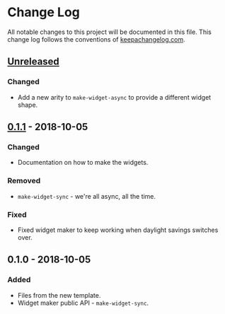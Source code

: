 # Change Log
All notable changes to this project will be documented in this file. This change log follows the conventions of [keepachangelog.com](http://keepachangelog.com/).

## [Unreleased]
### Changed
- Add a new arity to `make-widget-async` to provide a different widget shape.

## [0.1.1] - 2018-10-05
### Changed
- Documentation on how to make the widgets.

### Removed
- `make-widget-sync` - we're all async, all the time.

### Fixed
- Fixed widget maker to keep working when daylight savings switches over.

## 0.1.0 - 2018-10-05
### Added
- Files from the new template.
- Widget maker public API - `make-widget-sync`.

[Unreleased]: https://github.com/your-name/indexed-map/compare/0.1.1...HEAD
[0.1.1]: https://github.com/your-name/indexed-map/compare/0.1.0...0.1.1
